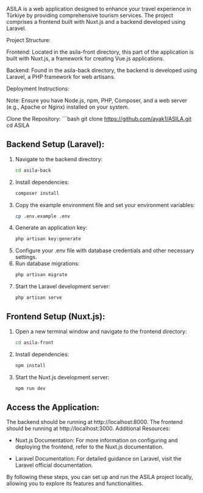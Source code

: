 ASILA is a web application designed to enhance your travel experience in Türkiye by providing comprehensive tourism services. The project comprises a frontend built with Nuxt.js and a backend developed using Laravel.

Project Structure:

Frontend: Located in the asila-front directory, this part of the application is built with Nuxt.js, a framework for creating Vue.js applications.

Backend: Found in the asila-back directory, the backend is developed using Laravel, a PHP framework for web artisans.

Deployment Instructions:

Note: Ensure you have Node.js, npm, PHP, Composer, and a web server (e.g., Apache or Nginx) installed on your system.

Clone the Repository:
    ```bash
    git clone https://github.com/ayak1/ASILA.git
    cd ASILA
## Backend Setup (Laravel):

1. Navigate to the backend directory:
    ```bash
    cd asila-back
2. Install dependencies:
    ```bash
    composer install
3. Copy the example environment file and set your environment variables:
    ```bash
    cp .env.example .env
4. Generate an application key:
    ```bash
    php artisan key:generate
5. Configure your .env file with database credentials and other necessary settings.
6. Run database migrations:
    ```bash
    php artisan migrate
7. Start the Laravel development server:
    ```bash
    php artisan serve
## Frontend Setup (Nuxt.js):

1. Open a new terminal window and navigate to the frontend directory:
    ```bash
    cd asila-front
2. Install dependencies:
    ```bash
    npm install
3. Start the Nuxt.js development server:
    ```bash
    npm run dev
## Access the Application:

The backend should be running at http://localhost:8000.
The frontend should be running at http://localhost:3000.
Additional Resources:

- Nuxt.js Documentation: For more information on configuring and deploying the frontend, refer to the Nuxt.js documentation.

- Laravel Documentation: For detailed guidance on Laravel, visit the Laravel official documentation.

By following these steps, you can set up and run the ASILA project locally, allowing you to explore its features and functionalities.